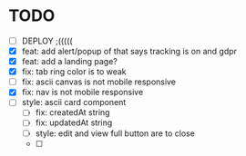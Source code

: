 # TODO

- [ ] DEPLOY ;(((((
- [x] feat: add alert/popup of that says tracking is on and gdpr
- [x] feat: add a landing page?
- [x] fix: tab ring color is to weak
- [ ] fix: ascii canvas is not mobile responsive
- [x] fix: nav is not mobile responsive
- [ ] style: ascii card component
  - [ ] fix: createdAt string
  - [ ] fix: updatedAt string
  - [ ] style: edit and view full button are to close
  - [ ]
